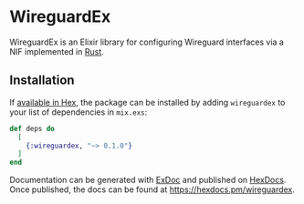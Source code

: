 # WireguardEx

WireguardEx is an Elixir library for configuring Wireguard interfaces via a NIF
implemented in [Rust](https://rust-lang.org).

## Installation

If [available in Hex](https://hex.pm/docs/publish), the package can be installed
by adding `wireguardex` to your list of dependencies in `mix.exs`:

```elixir
def deps do
  [
    {:wireguardex, "~> 0.1.0"}
  ]
end
```

Documentation can be generated with [ExDoc](https://github.com/elixir-lang/ex_doc)
and published on [HexDocs](https://hexdocs.pm). Once published, the docs can
be found at <https://hexdocs.pm/wireguardex>.

